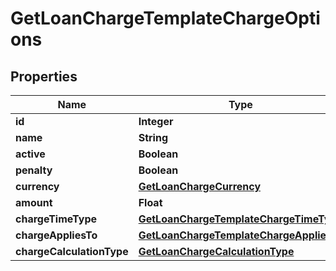 

# GetLoanChargeTemplateChargeOptions

## Properties

Name | Type | Description | Notes
------------ | ------------- | ------------- | -------------
**id** | **Integer** |  |  [optional]
**name** | **String** |  |  [optional]
**active** | **Boolean** |  |  [optional]
**penalty** | **Boolean** |  |  [optional]
**currency** | [**GetLoanChargeCurrency**](GetLoanChargeCurrency.md) |  |  [optional]
**amount** | **Float** |  |  [optional]
**chargeTimeType** | [**GetLoanChargeTemplateChargeTimeType**](GetLoanChargeTemplateChargeTimeType.md) |  |  [optional]
**chargeAppliesTo** | [**GetLoanChargeTemplateChargeAppliesTo**](GetLoanChargeTemplateChargeAppliesTo.md) |  |  [optional]
**chargeCalculationType** | [**GetLoanChargeCalculationType**](GetLoanChargeCalculationType.md) |  |  [optional]



